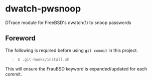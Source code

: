 [//]: # ($FrauBSD: dwatch-pwsnoop/README.md 2018-06-17 23:04:55 +0000 freebsdfrau $)

# dwatch-pwsnoop

DTrace module for FreeBSD's dwatch(1) to snoop passwords

## Foreword

The following is required before using `git commit` in this project.

> `$ .git-hooks/install.sh`

This will ensure the FrauBSD keyword is expanded/updated for each commit.

